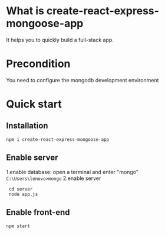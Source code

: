 # What is create-react-express-mongoose-app

It helps you to quickly build a full-stack app.

# Precondition
You need to configure the mongodb development environment

# Quick start

## Installation
`npm i create-react-express-mongoose-app`

## Enable server
1.enable database:
open a terminal and enter "mongo"
`C:\Users\lenovo>mongo`
2.enable server
```
 cd server
 node app.js
```

## Enable front-end
`npm start`

